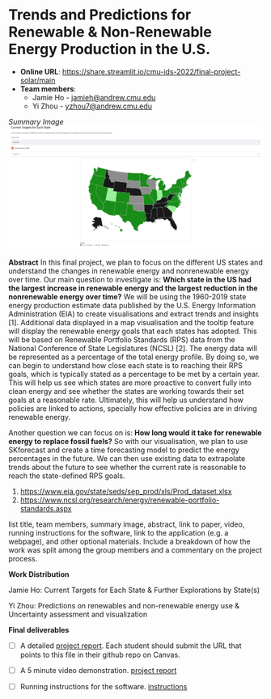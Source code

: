 # Trends and Predictions for Renewable & Non-Renewable Energy Production in the U.S.

* **Online URL**: https://share.streamlit.io/cmu-ids-2022/final-project-solar/main
* **Team members**:
  * Jamie Ho - jamieh@andrew.cmu.edu
  * Yi Zhou - yzhou7@andrew.cmu.edu
 
 <em>Summary Image</em>
![alt_text](https://github.com/CMU-IDS-2022/final-project-solar/blob/3f7f646d2cd17d6be5c69e1d73a972b50c904e23/Images/summary.png)
 
 **Abstract**
In this final project, we plan to focus on the different US states and understand the changes in renewable energy and nonrenewable energy over time. Our main question to investigate is: **Which state in the US had the largest increase in renewable energy and the largest reduction in the nonrenewable energy over time?** We will be using the 1960-2019 state energy production estimate data published by the U.S. Energy Information Administration (EIA) to create visualisations and extract trends and insights [1]. Additional data displayed in a map visualisation and the tooltip feature will display the renewable energy goals that each states has adopted. This will be based on Renewable Portfolio Standards (RPS) data from the National Conference of State Legislatures (NCSL) [2]. The energy data will be represented as a percentage of the total energy profile. By doing so, we can begin to understand how close each state is to reaching their RPS goals, which is typically stated as a percentage to be met by a certain year. This will help us see which states are more proactive to convert fully into clean energy and see whether the states are working towards their set goals at a reasonable rate. Ultimately, this will help us understand how policies are linked to actions, specially how effective policies are in driving renewable energy.

Another question we can focus on is: **How long would it take for renewable energy to replace fossil fuels?** So with our visualisation, we plan to use SKforecast and create a time forecasting model to predict the energy percentages in the future. We can then use existing data to extrapolate trends about the future to see whether the current rate is reasonable to reach the state-defined RPS goals.

1. https://www.eia.gov/state/seds/sep_prod/xls/Prod_dataset.xlsx
2. https://www.ncsl.org/research/energy/renewable-portfolio-standards.aspx


 list title, team members, summary image, abstract, link to paper, video, running instructions for the software, link to the application (e.g. a webpage), and other optional materials. Include a breakdown of how the work was split among the group members and a commentary on the project process.

 **Work Distribution**

Jamie Ho: Current Targets for Each State & Further Explorations by State(s)

Yi Zhou: Predictions on renewables and non-renewable energy use & Uncertainty assessment and visualization


**Final deliverables**

- [ ] A detailed [project report](Report.md).  Each student should submit the URL that points to this file in their github repo on Canvas.
- [ ] A 5 minute video demonstration. [project report](Report.md)
- [ ] Running instructions for the software. [instructions](requirements.txt)


